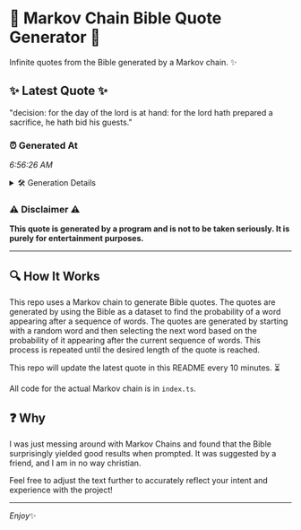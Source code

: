 # 📖 Markov Chain Bible Quote Generator 📖

Infinite quotes from the Bible generated by a Markov chain. ✨

## ✨ Latest Quote ✨
"decision: for the day of the lord is at hand: for the lord hath prepared a sacrifice, he hath bid his guests."

### ⏰ Generated At
*6:56:26 AM*

<details>
    <summary>🛠️ Generation Details</summary>
    <p>
        <strong>🌱 Seed:</strong> decision:<br>
        <strong>🔄 Iterations:</strong> 21<br>
        <strong>📜 Context History:</strong><br>[ decision: ]: for<br>[ decision:, for ]: the<br>[ decision:, for, the ]: day<br>[ decision:, for, the, day ]: of<br>[ decision:, for, the, day, of ]: the<br>[ decision:, for, the, day, of, the ]: lord<br>[ for, the, day, of, the, lord ]: is<br>[ the, day, of, the, lord, is ]: at<br>[ day, of, the, lord, is, at ]: hand:<br>[ of, the, lord, is, at, hand: ]: for<br>[ the, lord, is, at, hand:, for ]: the<br>[ lord, is, at, hand:, for, the ]: lord<br>[ is, at, hand:, for, the, lord ]: hath<br>[ at, hand:, for, the, lord, hath ]: prepared<br>[ hand:, for, the, lord, hath, prepared ]: a<br>[ for, the, lord, hath, prepared, a ]: sacrifice,<br>[ the, lord, hath, prepared, a, sacrifice, ]: he<br>[ lord, hath, prepared, a, sacrifice,, he ]: hath<br>[ hath, prepared, a, sacrifice,, he, hath ]: bid<br>[ prepared, a, sacrifice,, he, hath, bid ]: his<br>[ a, sacrifice,, he, hath, bid, his ]: guests.<br>
    </p>
</details>

### ⚠️ Disclaimer ⚠️
**This quote is generated by a program and is not to be taken seriously. It is purely for entertainment purposes.**

---

## 🔍 How It Works

This repo uses a Markov chain to generate Bible quotes. The quotes are generated by using the Bible as a dataset to find the probability of a word appearing after a sequence of words. The quotes are generated by starting with a random word and then selecting the next word based on the probability of it appearing after the current sequence of words. This process is repeated until the desired length of the quote is reached.

This repo will update the latest quote in this README every 10 minutes. ⏳

All code for the actual Markov chain is in `index.ts`.

## ❓ Why

I was just messing around with Markov Chains and found that the Bible surprisingly yielded good results when prompted. 
It was suggested by a friend, and I am in no way christian.

Feel free to adjust the text further to accurately reflect your intent and experience with the project!

---

*Enjoy*✨
